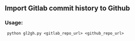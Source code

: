 ## Import Gitlab commit history to Github

### Usage:
```
 python gl2gh.py <gitlab_repo_url> <github_repo_url>
```
